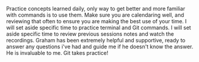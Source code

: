 Practice concepts learned daily, only way to get better and more familiar with commands is to use them.
Make sure you are calendaring well, and reviewing that often to ensure you are making the best use of your time.
I will set aside specific time to practice terminal and Git commands.
I will set aside specific time to review previous sessions notes and watch the recordings.
Graham has been extremely helpful and supportive, ready to answer any questions i've had and guide me if he doesn't know the answer. He is invaluable to me.
Git takes practice!
